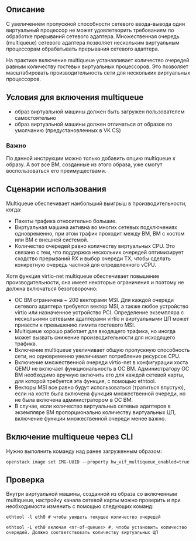 Описание
--------

С увеличением пропускной способности сетевого ввода-вывода один виртуальный процессор не может удовлетворить требованиям по обработке прерываний сетевого адаптера. Множественная очередь (multiqueue) сетевого адаптера позволяет нескольким виртуальным процессорам обрабатывать прерывания сетевого адаптера.

На практике включение multiqueue устанавливает количество очередей равным количеству гостевых виртуальных процессоров. Это позволяет масштабировать производительность сети для нескольких виртуальных процессоров.

Условия для включения multiqueue
--------------------------------

*   образ виртуальной машины должен быть загружен пользователем самостоятельно
*   образ виртуальной машины должен отличаться от образов по умолчанию (предустановленных в VK CS)

### Важно

По данной инструкции можно только добавить опцию multiqueue к образу. А вот все ВМ, созданные из этого образа, уже смогут воспользоваться его преимуществами.

Сценарии использования
----------------------

Multiqueue обеспечивает наибольший выигрыш в производительности, когда:

*   Пакеты трафика относительно большие.
*   Виртуальная машина активна во многих сетевых подключениях одновременно, при этом трафик проходит между ВМ, ВМ с хостом или ВМ с внешней системой.
*   Количество очередей равно количеству виртуальных CPU. Это связано с тем, что поддержка нескольких очередей оптимизирует сходство прерываний RX и выбор очереди TX, чтобы сделать конкретную очередь частной для определенного vCPU.

Хотя функция virtio-net multiqueue обеспечивает повышение производительности, она имеет некоторые ограничения и поэтому не должна включаться безоговорочно:

*   ОС ВМ ограничена ~ 200 векторами MSI. Для каждой очереди сетевого адаптера требуется вектор MSI, а также любое устройство virtio или назначенное устройство PCI. Определение экземпляра с несколькими сетевыми адаптерами virtio и виртуальными ЦП может привести к превышению лимита гостевого MSI.
*   Multiqueue хорошо работает для входящего трафика, но иногда может вызвать снижение производительности для исходящего трафика.
*   Включение multiqueue увеличивает общую пропускную способность сети, но одновременно увеличивает потребление ресурсов CPU.
*   Включение множественной очереди virtio-net в конфигурации хоста QEMU не включает функциональность в ОС ВМ. Администратору ОС ВМ необходимо вручную включить его для каждой сетевой карты, для которой требуется эта функция, с помощью ethtool.
*   Векторы MSI все равно будут использоваться (тратиться впустую), если на хосте была включена функция множественной очереди, но не была включена администратором в ОС ВМ.
*   В случае, если количество виртуальных сетевых адаптеров в экземпляре ВМ пропорционально количеству виртуальных ЦП, включение функции множественной очереди менее важно.

Включение multiqueue через CLI
------------------------------

Нужно выполнить команду над ранее загруженным образом:

```
openstack image set IMG-UUID --property hw_vif_multiqueue_enabled=true
```

Проверка
--------

Внутри виртуальной машины, созданной из образа со включенным multiqueue, настройку канала сетевой карты можно проверить и при необходимости изменить с помощью следующих команд:

```
ethtool -l eth0 # чтобы увидеть текущее количество очередей
```
```
ethtool -L eth0 включая <nr-of-queues> #, чтобы установить количество очередей. Должно соответствовать количеству виртуальных ЦП
```